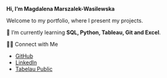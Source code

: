 **Hi, I’m Magdalena Marszalek-Wasilewska**

Welcome to my portfolio, where I present my projects.

👀 I’m currently learning **SQL, Python, Tableau, Git and Excel**.

👋🏻 Connect with Me
  - [GitHub](https://github.com/MagdalenaMW)
  - [LinkedIn](https://www.linkedin.com/in/magdalena-marsza%C5%82ek-wasilewska/)
  - [Tabelau Public](https://public.tableau.com/app/profile/magdalena.mw/vizzes)
